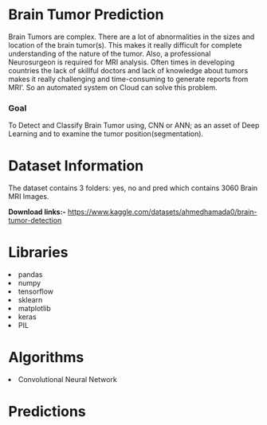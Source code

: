 # Brain Tumor Prediction
Brain Tumors are complex. There are a lot of abnormalities in the sizes and location of the brain tumor(s). This makes it really difficult for complete understanding of the nature of the tumor. Also, a professional Neurosurgeon is required for MRI analysis. Often times in developing countries the lack of skillful doctors and lack of knowledge about tumors makes it really challenging and time-consuming to generate reports from MRI’. So an automated system on Cloud can solve this problem.

### Goal
To Detect and Classify Brain Tumor using, CNN or ANN; as an asset of Deep Learning and to examine the tumor position(segmentation).

# Dataset Information

The dataset contains 3 folders: yes, no and pred which contains 3060 Brain MRI Images.

**Download links:-** 
https://www.kaggle.com/datasets/ahmedhamada0/brain-tumor-detection

# Libraries

<li>pandas
<li>numpy
<li>tensorflow
<li>sklearn
<li>matplotlib
<li>keras
<li>PIL

# Algorithms

<li>Convolutional Neural Network
  
# Predictions
